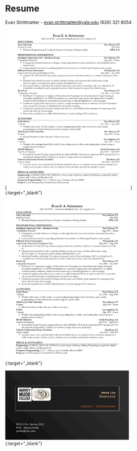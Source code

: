 # Resume

Evan Strittmatter - evan.strittmatter@yale.edu
(626) 321 8054


[<img src="images/Evan_Strittmatter_Resume_01-12-2023.pdf" alt="resume" width="400"/>]{:target="_blank"}

[<img src="images/Resume.jpg" alt="intro" width="400"/>](https://drive.google.com/file/d/1bH_fcktW25Gy2CmMuHtfdK0fhgcDN-8n/view?usp=sharing){:target="_blank"}

[<img src="images/Ph174-lect1.png" alt="intro" width="400"/>](https://drive.google.com/file/d/1bH_fcktW25Gy2CmMuHtfdK0fhgcDN-8n/view?usp=sharing){:target="_blank"}
